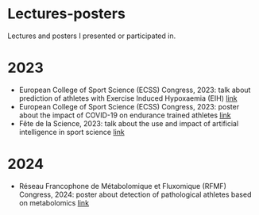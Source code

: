 # Lectures-posters
Lectures and posters I presented or participated in.

# 2023

- European College of Sport Science (ECSS) Congress, 2023: talk about prediction of athletes with Exercise Induced Hypoxaemia (EIH) [link](https://github.com/Boudry-Felix/Lectures-posters/blob/main/Presentations/2023_ECSS_EIH_modeling.pdf)
- European College of Sport Science (ECSS) Congress, 2023: poster about the impact of COVID-19 on endurance trained athletes [link](https://github.com/Boudry-Felix/Lectures-posters/blob/main/Posters/2023_ECSS_COVID_poster.pdf)
- Fête de la Science, 2023: talk about the use and impact of artificial intelligence in sport science [link](https://github.com/Boudry-Felix/Lectures-posters/blob/main/Presentations/2023_Fete_science.pdf)

# 2024

- Réseau Francophone de Métabolomique et Fluxomique (RFMF) Congress, 2024: poster about detection of pathological athletes based on metabolomics [link](https://github.com/Boudry-Felix/Lectures-posters/blob/main/Posters/2024_RFMF_patho_poster.pdf)

